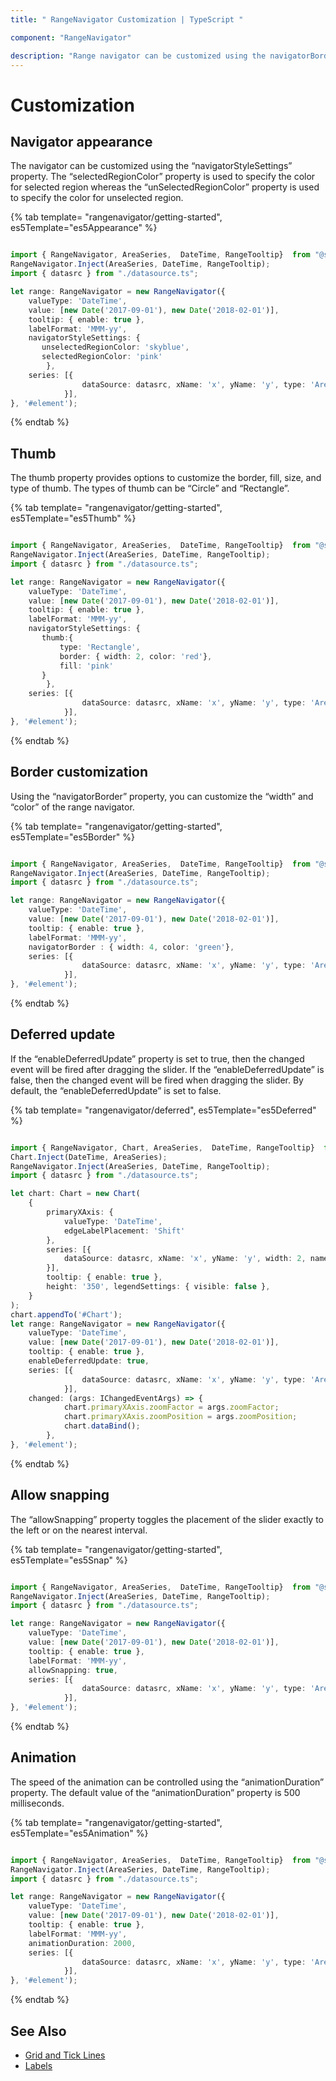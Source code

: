 ```yaml
---
title: " RangeNavigator Customization | TypeScript "

component: "RangeNavigator"

description: "Range navigator can be customized using the navigatorBorder, navigatorStyleSettings, seleced or unselected region color properties."
---
```


# Customization

## Navigator appearance

The navigator can be customized using the “navigatorStyleSettings” property. The “selectedRegionColor” property is used
to specify the color for selected region whereas the “unSelectedRegionColor” property is used to specify the color for
unselected region.

{% tab template= "rangenavigator/getting-started", es5Template="es5Appearance" %}

```typescript

import { RangeNavigator, AreaSeries,  DateTime, RangeTooltip}  from "@syncfusion/ej2-charts";
RangeNavigator.Inject(AreaSeries, DateTime, RangeTooltip);
import { datasrc } from "./datasource.ts";

let range: RangeNavigator = new RangeNavigator({
    valueType: 'DateTime',
    value: [new Date('2017-09-01'), new Date('2018-02-01')],
    tooltip: { enable: true },
    labelFormat: 'MMM-yy',
    navigatorStyleSettings: {
       unselectedRegionColor: 'skyblue',
       selectedRegionColor: 'pink'
        },
    series: [{
                dataSource: datasrc, xName: 'x', yName: 'y', type: 'Area', width: 2,
            }],
}, '#element');

```

{% endtab %}

## Thumb

The thumb property provides options to customize the border, fill, size, and type of thumb. The types of thumb can be “Circle” and “Rectangle”.

{% tab template= "rangenavigator/getting-started", es5Template="es5Thumb" %}

```typescript

import { RangeNavigator, AreaSeries,  DateTime, RangeTooltip}  from "@syncfusion/ej2-charts";
RangeNavigator.Inject(AreaSeries, DateTime, RangeTooltip);
import { datasrc } from "./datasource.ts";

let range: RangeNavigator = new RangeNavigator({
    valueType: 'DateTime',
    value: [new Date('2017-09-01'), new Date('2018-02-01')],
    tooltip: { enable: true },
    labelFormat: 'MMM-yy',
    navigatorStyleSettings: {
       thumb:{
           type: 'Rectangle',
           border: { width: 2, color: 'red'},
           fill: 'pink'
       }
        },
    series: [{
                dataSource: datasrc, xName: 'x', yName: 'y', type: 'Area', width: 2,
            }],
}, '#element');

```

{% endtab %}

## Border customization

Using the “navigatorBorder” property, you can customize the “width” and “color” of the range navigator.

{% tab template= "rangenavigator/getting-started", es5Template="es5Border" %}

```typescript

import { RangeNavigator, AreaSeries,  DateTime, RangeTooltip}  from "@syncfusion/ej2-charts";
RangeNavigator.Inject(AreaSeries, DateTime, RangeTooltip);
import { datasrc } from "./datasource.ts";

let range: RangeNavigator = new RangeNavigator({
    valueType: 'DateTime',
    value: [new Date('2017-09-01'), new Date('2018-02-01')],
    tooltip: { enable: true },
    labelFormat: 'MMM-yy',
    navigatorBorder : { width: 4, color: 'green'},
    series: [{
                dataSource: datasrc, xName: 'x', yName: 'y', type: 'Area', width: 2,
            }],
}, '#element');

```

{% endtab %}

## Deferred update

If the “enableDeferredUpdate” property is set to true, then the changed event will be fired after dragging the slider.
If the “enableDeferredUpdate” is false, then the changed event will be fired when dragging the slider. By default,
the “enableDeferredUpdate” is set to false.

{% tab template= "rangenavigator/deferred", es5Template="es5Deferred" %}

```typescript

import { RangeNavigator, Chart, AreaSeries,  DateTime, RangeTooltip}  from "@syncfusion/ej2-charts";
Chart.Inject(DateTime, AreaSeries);
RangeNavigator.Inject(AreaSeries, DateTime, RangeTooltip);
import { datasrc } from "./datasource.ts";

let chart: Chart = new Chart(
    {
        primaryXAxis: {
            valueType: 'DateTime',
            edgeLabelPlacement: 'Shift'
        },
        series: [{
            dataSource: datasrc, xName: 'x', yName: 'y', width: 2, name: 'Rate', type: 'Area'
        }],
        tooltip: { enable: true },
        height: '350', legendSettings: { visible: false },
    }
);
chart.appendTo('#Chart');
let range: RangeNavigator = new RangeNavigator({
    valueType: 'DateTime',
    value: [new Date('2017-09-01'), new Date('2018-02-01')],
    tooltip: { enable: true },
    enableDeferredUpdate: true,
    series: [{
                dataSource: datasrc, xName: 'x', yName: 'y', type: 'Area', width: 2,
            }],
    changed: (args: IChangedEventArgs) => {
            chart.primaryXAxis.zoomFactor = args.zoomFactor;
            chart.primaryXAxis.zoomPosition = args.zoomPosition;
            chart.dataBind();
        },
}, '#element');

```

{% endtab %}

## Allow snapping

The “allowSnapping” property toggles the placement of the slider exactly to the left or on the nearest interval.

{% tab template= "rangenavigator/getting-started", es5Template="es5Snap" %}

```typescript

import { RangeNavigator, AreaSeries,  DateTime, RangeTooltip}  from "@syncfusion/ej2-charts";
RangeNavigator.Inject(AreaSeries, DateTime, RangeTooltip);
import { datasrc } from "./datasource.ts";

let range: RangeNavigator = new RangeNavigator({
    valueType: 'DateTime',
    value: [new Date('2017-09-01'), new Date('2018-02-01')],
    tooltip: { enable: true },
    labelFormat: 'MMM-yy',
    allowSnapping: true,
    series: [{
                dataSource: datasrc, xName: 'x', yName: 'y', type: 'Area', width: 2,
            }],
}, '#element');

```

{% endtab %}

## Animation

The speed of the animation can be controlled using the “animationDuration” property. The default value of the “animationDuration” property is 500 milliseconds.

{% tab template= "rangenavigator/getting-started", es5Template="es5Animation" %}

```typescript

import { RangeNavigator, AreaSeries,  DateTime, RangeTooltip}  from "@syncfusion/ej2-charts";
RangeNavigator.Inject(AreaSeries, DateTime, RangeTooltip);
import { datasrc } from "./datasource.ts";

let range: RangeNavigator = new RangeNavigator({
    valueType: 'DateTime',
    value: [new Date('2017-09-01'), new Date('2018-02-01')],
    tooltip: { enable: true },
    labelFormat: 'MMM-yy',
    animationDuration: 2000,
    series: [{
                dataSource: datasrc, xName: 'x', yName: 'y', type: 'Area', width: 2,
            }],
}, '#element');

```

{% endtab %}

## See Also

* [Grid and Tick Lines](./grid-tick/)
* [Labels](./labels/)